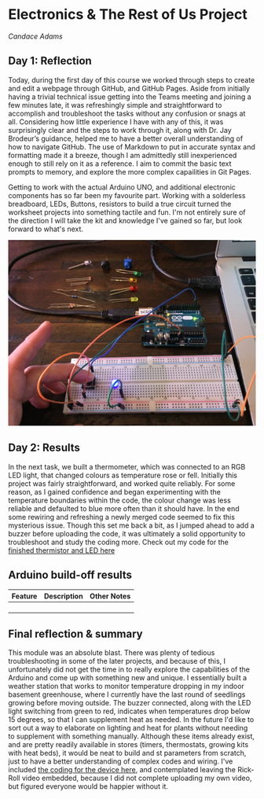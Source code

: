 # Electronics & The Rest of Us Project
*Candace Adams*
<!--
Welcome to your project page for Electronics for the Rest of Us. You'll use this page to describe and showcase your work throughout the module. 
A place for each deliverable has been created below for you in this markdown document. 
Note that comments (such as this) will not appear in the final markdown document (which you can view with the "Preview" button).
-->


## Day 1: Reflection

Today, during the first day of this course we worked through steps to create and edit a webpage through GitHub, and GitHub Pages. Aside from initially having a trivial technical issue getting into the Teams meeting and joining a few minutes late, it was refreshingly simple and straightforward to accomplish and troubleshoot the tasks without any confusion or snags at all. Considering how little experience I have with any of this, it was surprisingly clear and the steps to work through it, along with Dr. Jay Brodeur’s guidance, helped me to have a better overall understanding of how to navigate GitHub. The use of Markdown to put in accurate syntax and formatting made it a breeze, though I am admittedly still inexperienced enough to still rely on it as a reference. I aim to commit the basic text prompts to memory, and explore the more complex capailities in Git Pages.

Getting to work with the actual Arduino UNO, and additional electronic components has so far been my favourite part. Working with a solderless breadboard, LEDs, Buttons, resistors to build a true circuit turned the worksheet projects into something tactile and fun. I'm not entirely sure of the direction I will take the kit and knowledge I've gained so far, but look forward to what's next.

<!--
In this section, provide a ~250 word reflection on your first day of the module, and discuss why you're interested in this module and what you hope to take away from it.

You're also asked to insert a photo that represents your accomplishments on your first day. 
- Take a photo of you working or one of your circuits and upload it to the /docs/images/ folder of this repository. 
- Then, insert your photo into your document by modifying the markdown example that has been inserted below.
-->

<!--
Inserting an image takes the form: 
![image alt text](url/to/photo "Logo Title Text")
See the following webpage for more information: https://github.com/adam-p/markdown-here/wiki/Markdown-Cheatsheet#images
Replace the elements below to insert your picture.
--> 
![Completed Button image](images/3846F1B5-8938-4466-B705-35C763F38DEB.jpeg "This is the completed button circuit")

## Day 2: Results
In the next task, we built a thermometer, which was connected to an RGB LED light, that changed colours as temperature rose or fell. Initially this project was fairly straightforward, and worked quite reliably. For some reason, as I gained confidence and began experimenting with the temperature boundaries within the code, the colour change was less reliable and defaulted to blue more often than it should have. In the end some rewiring and refreshing a newly merged code seemed to fix this mysterious issue. Though this set me back a bit, as I jumped ahead to add a buzzer before uploading the code, it was ultimately a solid opportunity to troubleshoot and study the coding more. Check out my code for the [finished thermistor and LED here](thermistorLED.ino)

<!--
Upload your fully-commented Arduino sketch from your final Day 2 build task--a thermometer connected to an RDB LED--into your GitHub repository.
Provide a short (~150 words) summary of your work on this circuit:
- How does your device work?
- What was challenging? 
- What worked? What didn't? 
- Be sure to link to your code (in your GitHub repository) in the text of your response.
-->

## Arduino build-off results
<!--
Upload your fully-commented Arduino sketch from the final product of your Arduino build-off into the top-level of your module GitHub repository.
In ~300 words, provide a final device description and product pitch: 
- What does it do? Use a table (created in markdown) to list and describe the features. You can use the template provided below. 
- Describe briefly how it works.
- How could it be used in everyday life (or maybe just in rare cases)? 
- Be sure to link to your code (in your GitHub repository) in the text of your response.
- Include a snippet of code using the ``` ``` characters to display the code properly. 
Finally, record a short (30 second) video of a 'product pitch' for your device. 
- Upload the video to Youtube, and use the sample code below to embed your video.
-->


<!--
Below is a general markdown table template. 
You can find more information at these links: 
- https://github.com/adam-p/markdown-here/wiki/Markdown-Cheatsheet#tables

-->
| Feature | Description | Other Notes |
|---------|-------------|-------------|
|         |             |             |
|         |             |             |
|         |             |             |
|         |             |             |


<!--
Below is an example of embedding a YouTube video in a markdown document for use in GitHub pages. 
Note that this video won't show when previewing the document in GitHub--it only works on the GitHub pages webpage. 
- Once your YouTube video is uploaded, right click and select ```<> Copy embed code```. 
- You can paste this code directly into your markdown document. 
- Note that you may want to adjust the width and height parameters to make it fit well in your webpage
-->



## Final reflection & summary
This module was an absolute blast. There was plenty of tedious troubleshooting in some of the later projects, and because of this, I unfortunately did not get the time in to really explore the capabilities of the Arduino and come up with something new and unique. I essentially built a weather station that works to monitor temperature dropping in my indoor basement greenhouse, where I currently have the last round of seedlings growing before moving outside. The buzzer connected, along with the LED light switching from green to red, indicates when temperatures drop below 15 degrees, so that I can supplement heat as needed. In the future I'd like to sort out a way to elaborate on lighting and heat for plants without needing to supplement with something manually. Although these items already exist, and are pretty readily available in stores (timers, thermostats, growing kits with heat beds), it would be neat to build and st parameters from scratch, just to have a better understanding of complex codes and wiring. I've included [the coding for the device here](3rd-attempt-thermistorbuzzLED.ino), and contemplated leaving the Rick-Roll video embedded, because I did not complete uploading my own video, but figured everyone would be happier without it.

<!--
In ~300 words:
- Summarize your experience in this module. What you learned, what you liked, what you found challenging.
- Reflect upon your learning and its relevance in your life.
-->
